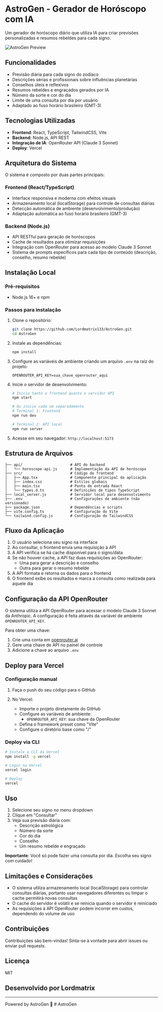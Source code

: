 # AstroGen - Gerador de Horóscopo com IA

Um gerador de horóscopo diário que utiliza IA para criar previsões personalizadas e resumos rebeldes para cada signo.

![AstroGen Preview](https://i.postimg.cc/P52wTV9K/images-removebg-preview.png)

## Funcionalidades

- Previsão diária para cada signo do zodíaco
- Descrições sérias e profissionais sobre influências planetárias
- Conselhos úteis e reflexivos
- Resumos rebeldes e engraçados gerados por IA
- Número da sorte e cor do dia
- Limite de uma consulta por dia por usuário
- Adaptado ao fuso horário brasileiro (GMT-3)

## Tecnologias Utilizadas

- **Frontend**: React, TypeScript, TailwindCSS, Vite
- **Backend**: Node.js, API REST
- **Integração de IA**: OpenRouter API (Claude 3 Sonnet)
- **Deploy**: Vercel

## Arquitetura do Sistema

O sistema é composto por duas partes principais:

### Frontend (React/TypeScript)
- Interface responsiva e moderna com efeitos visuais
- Armazenamento local (localStorage) para controle de consultas diárias
- Detecção automática de ambiente (desenvolvimento/produção)
- Adaptação automática ao fuso horário brasileiro (GMT-3)

### Backend (Node.js)
- API RESTful para geração de horóscopos
- Cache de resultados para otimizar requisições
- Integração com OpenRouter para acesso ao modelo Claude 3 Sonnet
- Sistema de prompts específicos para cada tipo de conteúdo (descrição, conselho, resumo rebelde)

## Instalação Local

### Pré-requisitos

- Node.js 16+ e npm

### Passos para instalação

1. Clone o repositório:
   ```bash
   git clone https://github.com/Lordmatrix133/AstroGen.git
   cd AstroGen
   ```

2. Instale as dependências:
   ```bash
   npm install
   ```

3. Configure as variáveis de ambiente criando um arquivo `.env` na raiz do projeto:
   ```
   OPENROUTER_API_KEY=sua_chave_openrouter_aqui
   ```

4. Inicie o servidor de desenvolvimento:
   ```bash
   # Inicia tanto o frontend quanto o servidor API
   npm start
   
   # Ou inicie cada um separadamente
   # Terminal 1: Frontend
   npm run dev
   
   # Terminal 2: API local
   npm run server
   ```

5. Acesse em seu navegador: `http://localhost:5173`

## Estrutura de Arquivos

```
├── api/                      # API do backend
│   └── horoscope-api.js      # Implementação da API de horóscopo
├── src/                      # Código do frontend
│   ├── App.tsx               # Componente principal da aplicação
│   ├── index.css             # Estilos globais
│   ├── main.tsx              # Ponto de entrada React
│   └── types.d.ts            # Definições de tipos TypeScript
├── local_server.js           # Servidor local para desenvolvimento
├── .env                      # Configurações de ambiente (não versionado)
├── package.json              # Dependências e scripts
├── vite.config.ts            # Configuração do Vite
└── tailwind.config.js        # Configuração do TailwindCSS
```

## Fluxo da Aplicação

1. O usuário seleciona seu signo na interface
2. Ao consultar, o frontend envia uma requisição à API
3. A API verifica se há cache disponível para o signo/data
4. Se não houver cache, a API faz duas requisições ao OpenRouter:
   - Uma para gerar a descrição e conselho
   - Outra para gerar o resumo rebelde
5. A API formata e retorna os dados para o frontend
6. O frontend exibe os resultados e marca a consulta como realizada para aquele dia

## Configuração da API OpenRouter

O sistema utiliza a API OpenRouter para acessar o modelo Claude 3 Sonnet da Anthropic. A configuração é feita através da variável de ambiente `OPENROUTER_API_KEY`.

Para obter uma chave:
1. Crie uma conta em [openrouter.ai](https://openrouter.ai/)
2. Gere uma chave de API no painel de controle
3. Adicione a chave ao arquivo `.env`

## Deploy para Vercel

### Configuração manual

1. Faça o push do seu código para o GitHub

2. No Vercel:
   - Importe o projeto diretamente do GitHub
   - Configure as variáveis de ambiente:
     - `OPENROUTER_API_KEY`: sua chave da OpenRouter
   - Defina o framework preset como "Vite"
   - Configure o diretório base como "/"

### Deploy via CLI

```bash
# Instale a CLI da Vercel
npm install -g vercel

# Login na Vercel
vercel login

# Deploy
vercel
```

## Uso

1. Selecione seu signo no menu dropdown
2. Clique em "Consultar"
3. Veja sua previsão diária com:
   - Descrição astrológica
   - Número da sorte
   - Cor do dia
   - Conselho
   - Um resumo rebelde e engraçado

**Importante**: Você só pode fazer uma consulta por dia. Escolha seu signo com cuidado!

## Limitações e Considerações

- O sistema utiliza armazenamento local (localStorage) para controlar consultas diárias, portanto usar navegadores diferentes ou limpar o cache permitirá novas consultas
- O cache do servidor é volátil e se reinicia quando o servidor é reiniciado
- As requisições à API OpenRouter podem incorrer em custos, dependendo do volume de uso

## Contribuições

Contribuições são bem-vindas! Sinta-se à vontade para abrir issues ou enviar pull requests.

## Licença

MIT

## Desenvolvido por Lordmatrix

---

Powered by AstroGen 🌟 # AstroGen
